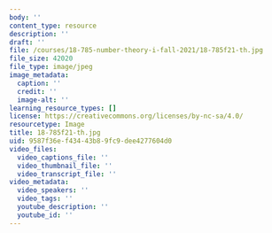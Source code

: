 ```yaml
---
body: ''
content_type: resource
description: ''
draft: ''
file: /courses/18-785-number-theory-i-fall-2021/18-785f21-th.jpg
file_size: 42020
file_type: image/jpeg
image_metadata:
  caption: ''
  credit: ''
  image-alt: ''
learning_resource_types: []
license: https://creativecommons.org/licenses/by-nc-sa/4.0/
resourcetype: Image
title: 18-785f21-th.jpg
uid: 9587f36e-f434-43b8-9fc9-dee4277604d0
video_files:
  video_captions_file: ''
  video_thumbnail_file: ''
  video_transcript_file: ''
video_metadata:
  video_speakers: ''
  video_tags: ''
  youtube_description: ''
  youtube_id: ''
---
```

